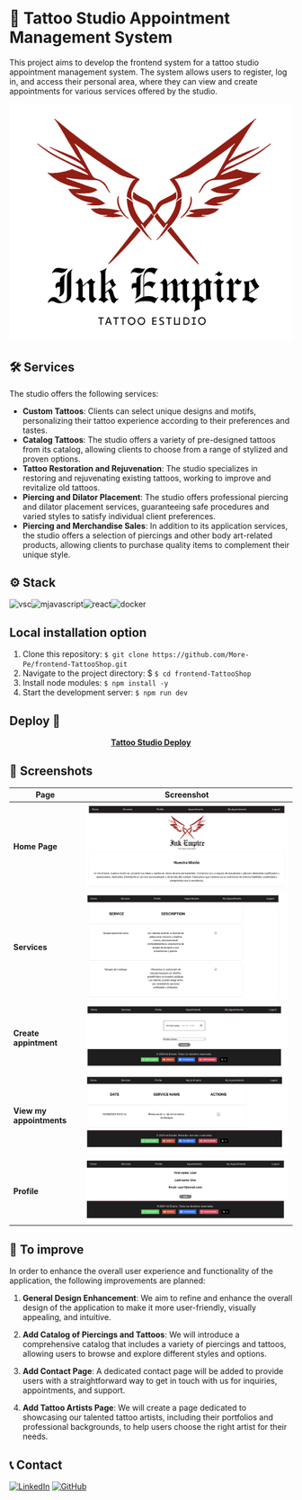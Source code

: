# 🏢 Tattoo Studio Appointment Management System

This project aims to develop the frontend system for a tattoo studio appointment management system. The system allows users to register, log in, and access their personal area, where they can view and create appointments for various services offered by the studio.

<div align="center">
  <img src="./src/assets/img/logotipo+nombre.png" alt="via GIPHY">
</div>

## 🛠️ Services

The studio offers the following services:

- **Custom Tattoos**: Clients can select unique designs and motifs, personalizing their tattoo experience according to their preferences and tastes.
- **Catalog Tattoos**: The studio offers a variety of pre-designed tattoos from its catalog, allowing clients to choose from a range of stylized and proven options.
- **Tattoo Restoration and Rejuvenation**: The studio specializes in restoring and rejuvenating existing tattoos, working to improve and revitalize old tattoos.
- **Piercing and Dilator Placement**: The studio offers professional piercing and dilator placement services, guaranteeing safe procedures and varied styles to satisfy individual client preferences.
- **Piercing and Merchandise Sales**: In addition to its application services, the studio offers a selection of piercings and other body art-related products, allowing clients to purchase quality items to complement their unique style.

## ⚙️ Stack

<img alt="vsc" src="https://img.shields.io/badge/VSCode-0078D4?style=for-the-badge&logo=visual%20studio%20code&logoColor=white"><img alt="mjavascript" src="https://img.shields.io/badge/JavaScript-323330?style=for-the-badge&logo=javascript&logoColor=F7DF1E"><img alt="react" src="https://img.shields.io/badge/React-20232A?style=for-the-badge&logo=react&logoColor=61DAFB"><img alt="docker" src="https://img.shields.io/badge/Docker-2CA5E0?style=for-the-badge&logo=docker&logoColor=white">

## Local installation option

1. Clone this repository:
`$ git clone https://github.com/More-Pe/frontend-TattooShop.git`
3. Navigate to the project directory:
$ `$ cd frontend-TattooShop`
2. Install node modules:
`$ npm install -y`
3. Start the development server:
`$ npm run dev`

## Deploy 🚀

<div align="center">
    <a href="https://tattooshop.zeabur.app"><strong> Tattoo Studio Deploy </strong></a>
</div>

## 📸 Screenshots

| Page        | Screenshot                                       |
|-------------|--------------------------------------------------|
| **Home Page**   | ![Home Page](./src/assets/img/Home.png)   |
| **Services**   | ![Services](./src/assets/img/Services.png)     |
| **Create appintment**  | ![Create Appointment](./src/assets/img/CreateAppointment.png)  |
| **View my appointments**| ![My Appointments](./src/assets/img/MyAppointments.png)|
| **Profile**     | ![Profile](./src/assets/img/Profile.png)         |

## 🌟 To improve

In order to enhance the overall user experience and functionality of the application, the following improvements are planned:

1. **General Design Enhancement**: We aim to refine and enhance the overall design of the application to make it more user-friendly, visually appealing, and intuitive.

2. **Add Catalog of Piercings and Tattoos**: We will introduce a comprehensive catalog that includes a variety of piercings and tattoos, allowing users to browse and explore different styles and options.

3. **Add Contact Page**: A dedicated contact page will be added to provide users with a straightforward way to get in touch with us for inquiries, appointments, and support.

4. **Add Tattoo Artists Page**: We will create a page dedicated to showcasing our talented tattoo artists, including their portfolios and professional backgrounds, to help users choose the right artist for their needs.

## 📞 Contact

<a href=https://www.linkedin.com/in/morena-peralta-almada target="blank">![LinkedIn](https://img.shields.io/badge/LinkedIn-0077B5?style=for-the-badge&logo=linkedin&logoColor=white)</a> <a href=https://www.github.com/More-Pe target="blank">![GitHub](https://img.shields.io/badge/GitHub-100000?style=for-the-badge&logo=github&logoColor=white)</a>